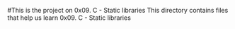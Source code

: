 #This is the project on 0x09. C - Static libraries
This directory contains files that help us learn 0x09. C - Static libraries
